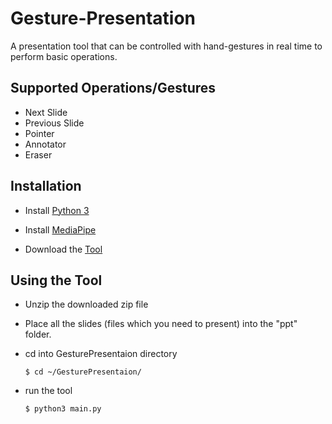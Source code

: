 # Gesture-Presentation
A presentation tool that can be controlled with hand-gestures in real time to perform basic operations.

## Supported Operations/Gestures
- Next Slide
- Previous Slide
- Pointer
- Annotator
- Eraser

## Installation
- Install [Python 3](https://www.python.org/downloads/)

- Install [MediaPipe](https://google.github.io/mediapipe/getting_started/install.html)

- Download the [Tool](https://github.com/dhnanj2/Gesture-Presentation/archive/refs/heads/master.zip)

## Using the Tool
- Unzip the downloaded zip file
- Place all the slides (files which you need to present) into the "ppt" folder.
- cd into GesturePresentaion directory
  
  ```
  $ cd ~/GesturePresentaion/ 
  ```
- run the tool
  
  ```
  $ python3 main.py
  ```


